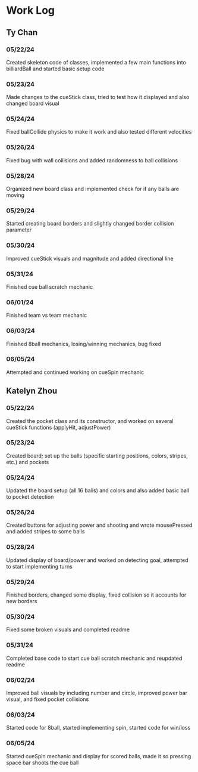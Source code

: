 # Work Log

## Ty Chan

### 05/22/24

Created skeleton code of classes, implemented a few main functions into billiardBall and started basic setup code

### 05/23/24

Made changes to the cueStick class, tried to test how it displayed and also changed board visual

### 05/24/24

Fixed ballCollide physics to make it work and also tested different velocities

### 05/26/24

Fixed bug with wall collisions and added randomness to ball collisions

### 05/28/24

Organized new board class and implemented check for if any balls are moving

### 05/29/24

Started creating board borders and slightly changed border collision parameter

### 05/30/24

Improved cueStick visuals and magnitude and added directional line

### 05/31/24

Finished cue ball scratch mechanic

### 06/01/24

Finished team vs team mechanic

### 06/03/24

Finished 8ball mechanics, losing/winning mechanics, bug fixed

### 06/05/24

Attempted and continued working on cueSpin mechanic

## Katelyn Zhou

### 05/22/24

Created the pocket class and its constructor, and worked on several cueStick functions (applyHit, adjustPower)

### 05/23/24

Created board; set up the balls (specific starting positions, colors, stripes, etc.) and pockets

### 05/24/24

Updated the board setup (all 16 balls) and colors and also added basic ball to pocket detection

### 05/26/24

Created buttons for adjusting power and shooting and wrote mousePressed and added stripes to some balls

### 05/28/24

Updated display of board/power and worked on detecting goal, attempted to start implementing turns

### 05/29/24

Finished borders, changed some display, fixed collision so it accounts for new borders

### 05/30/24

Fixed some broken visuals and completed readme

### 05/31/24

Completed base code to start cue ball scratch mechanic and reupdated readme

### 06/02/24

Improved ball visuals by including number and circle, improved power bar visual, and fixed pocket collisions

### 06/03/24

Started code for 8ball, started implementing spin, started code for win/loss

### 06/05/24

Started cueSpin mechanic and display for scored balls, made it so pressing space bar shoots the cue ball